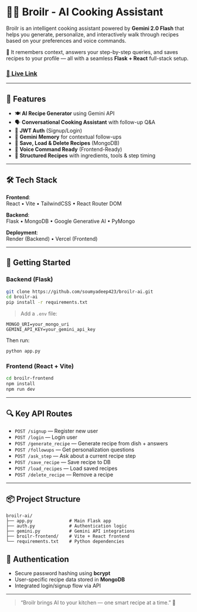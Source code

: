 # 👨‍🍳 Broilr - AI Cooking Assistant

Broilr is an intelligent cooking assistant powered by **Gemini 2.0 Flash** that helps you generate, personalize, and interactively walk through recipes based on your preferences and voice commands.

🧠 It remembers context, answers your step-by-step queries, and saves recipes to your profile — all with a seamless **Flask + React** full-stack setup.

### [🚀 Live Link](https://broilr-ai.vercel.app/)
---

## 🌟 Features

- 🍽️ **AI Recipe Generator** using Gemini API
- 🗣️ **Conversational Cooking Assistant** with follow-up Q&A
- 🔐 **JWT Auth** (Signup/Login)
- 🧠 **Gemini Memory** for contextual follow-ups
- 💾 **Save, Load & Delete Recipes** (MongoDB)
- 🎤 **Voice Command Ready** (Frontend-Ready)
- 🧪 **Structured Recipes** with ingredients, tools & step timing

---

## 🛠 Tech Stack

**Frontend**:  
React • Vite • TailwindCSS • React Router DOM

**Backend**:  
Flask • MongoDB • Google Generative AI • PyMongo

**Deployment**:  
Render (Backend) • Vercel (Frontend)

---

## 🚀 Getting Started

### Backend (Flask)

```bash
git clone https://github.com/soumyadeep423/broilr-ai.git
cd broilr-ai
pip install -r requirements.txt
```

> Add a `.env` file:

```env
MONGO_URI=your_mongo_uri
GEMINI_API_KEY=your_gemini_api_key
```

Then run:

```bash
python app.py
```

### Frontend (React + Vite)

```bash
cd broilr-frontend
npm install
npm run dev
```

---

## 🔍 Key API Routes

* `POST /signup` — Register new user
* `POST /login` — Login user
* `POST /generate_recipe` — Generate recipe from dish + answers
* `POST /followups` — Get personalization questions
* `POST /ask_step` — Ask about a current recipe step
* `POST /save_recipe` — Save recipe to DB
* `POST /load_recipes` — Load saved recipes
* `POST /delete_recipe` — Remove a recipe

---

## 📦 Project Structure

```
broilr-ai/
├── app.py              # Main Flask app
├── auth.py             # Authentication logic
├── gemini.py           # Gemini API integrations
├── broilr-frontend/    # Vite + React frontend
└── requirements.txt    # Python dependencies
```


## 🔐 Authentication

* Secure password hashing using **bcrypt**
* User-specific recipe data stored in **MongoDB**
* Integrated login/signup flow via API

---


> “Broilr brings AI to your kitchen — one smart recipe at a time.” 🍳
